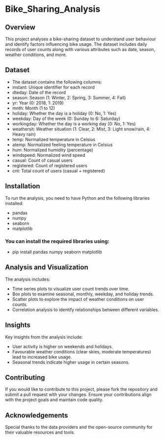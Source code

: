 # Bike_Sharing_Analysis

## Overview
This project analyses a bike-sharing dataset to understand user behaviour and identify factors influencing bike usage. The dataset includes daily records of user counts along with various attributes such as date, season, weather conditions, and more. 

## Dataset 
* The dataset contains the following columns: 
* instant: Unique identifier for each record 
* dteday: Date of the record 
* season: Season (1: Winter, 2: Spring, 3: Summer, 4: Fall) 
* yr: Year (0: 2018, 1: 2019) 
* mnth: Month (1 to 12) 
* holiday: Whether the day is a holiday (0: No, 1: Yes) 
* weekday: Day of the week (0: Sunday to 6: Saturday) 
* workingday: Whether the day is a working day (0: No, 1: Yes) 
* weathersit: Weather situation (1: Clear, 2: Mist, 3: Light snow/rain, 4: Heavy rain) 
* temp: Normalized temperature in Celsius 
* atemp: Normalized feeling temperature in Celsius 
* hum: Normalized humidity (percentage) 
* windspeed: Normalized wind speed 
* casual: Count of casual users 
* registered: Count of registered users 
* cnt: Total count of users (casual + registered) 

## Installation 
To run the analysis, you need to have Python and the following libraries installed: 
- pandas 
- numpy 
- seaborn 
- matplotlib 
### You can install the required libraries using: 
- pip install pandas numpy seaborn matplotlib 

## Analysis and Visualization 
The analysis includes: 
- Time series plots to visualize user count trends over time. 
- Box plots to examine seasonal, monthly, weekday, and holiday trends. 
- Scatter plots to explore the impact of weather conditions on user counts. 
- Correlation analysis to identify relationships between different variables. 
 
## Insights 
Key insights from the analysis include: 
- User activity is higher on weekends and holidays. 
- Favourable weather conditions (clear skies, moderate temperatures) lead to increased bike usage. 
- Seasonal trends indicate higher usage in certain seasons. 

## Contributing 
If you would like to contribute to this project, please fork the repository and submit a pull request with your changes. Ensure your contributions align with the project goals and maintain code quality. 

## Acknowledgements 
Special thanks to the data providers and the open-source community for their valuable resources and tools. 
